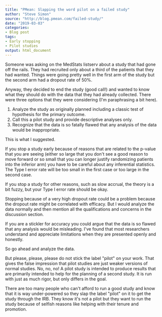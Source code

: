 ```yaml
---
title: "PMean: Slapping the word pilot on a failed study"
author: "Steve Simon"
source: "http://blog.pmean.com/failed-study/"
date: "2019-03-03"
categories:
- Blog post
tags:
- Early stopping
- Pilot studies
output: html_document
---
```


Someone was asking on the MedStats listserv about a study that had gone off the rails. They had recruited only about a third of the patients that they had wanted. Things were going pretty well in the first arm of the study but the second arm had a dropout rate of 50%.

Anyway, they decided to end the study (good call!) and wanted to know what they should do with the data that they had already collected. There were three options that they were considering (I'm paraphrasing a bit here).

1.  Analyze the study as originally planned including a classic test of hypothesis for the primary outcome.
2.  Call this a pilot study and provide descriptive analyses only.
3.  Recognize that the data is so fatally flawed that any analysis of the data would be inappropriate.

This is what I suggested.

<!---More--->

If you stop a study early because of reasons that are related to the p-value that you are seeing (either so large that you don't see a good reason to move forward or so small that you can longer justify randomizing patients into the inferior arm) you have to be careful about any inferential statistics. The Type I error rate will be too small in the first case or too large in the second case.

If you stop a study for other reasons,  such as slow accrual, the theory is a bit fuzzy, but your Type I error rate should be okay.

Stopping because of a very high dropout rate could be a problem because the dropout rate might be correlated with efficacy. But I would analyze the data normally and then mention all the qualifications and concerns in the discussion section.

If you are a stickler for accuracy you could argue that the data is so flawed that any analysis would be misleading. I've found that most researchers understand and appreciate limitations when they are presented openly and honestly.

So go ahead and analyze the data.

But please, please, please do not stick the label "pilot" on your work. That gives the false impression that pilot studies are just weaker versions of normal studies. No, no, no! A pilot study is intended to produce results that are primarily intended to help for the planning of a second study. It is run with just as much rigor, but only differs in
the goal.

There are too many people who can't afford to run a good study and know that it is way under-powered so they slap the label "pilot" on it to get the study through the IRB. They know it's not a pilot but they want to run the study because of selfish reasons like helping with their tenure and promotion.
